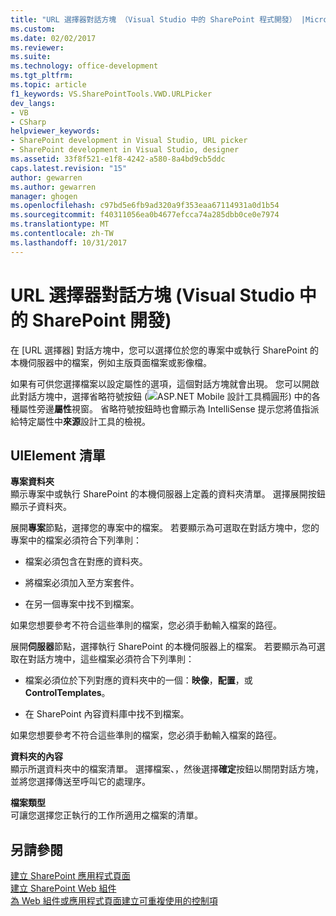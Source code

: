 ```yaml
---
title: "URL 選擇器對話方塊 （Visual Studio 中的 SharePoint 程式開發） |Microsoft 文件"
ms.custom: 
ms.date: 02/02/2017
ms.reviewer: 
ms.suite: 
ms.technology: office-development
ms.tgt_pltfrm: 
ms.topic: article
f1_keywords: VS.SharePointTools.VWD.URLPicker
dev_langs:
- VB
- CSharp
helpviewer_keywords:
- SharePoint development in Visual Studio, URL picker
- SharePoint development in Visual Studio, designer
ms.assetid: 33f8f521-e1f8-4242-a580-8a4bd9cb5ddc
caps.latest.revision: "15"
author: gewarren
ms.author: gewarren
manager: ghogen
ms.openlocfilehash: c97bd5e6fb9ad320a9f353eaa67114931a0d1b54
ms.sourcegitcommit: f40311056ea0b4677efcca74a285dbb0ce0e7974
ms.translationtype: MT
ms.contentlocale: zh-TW
ms.lasthandoff: 10/31/2017
---
```

# <a name="url-picker-dialog-box-sharepoint-development-in-visual-studio"></a>URL 選擇器對話方塊 (Visual Studio 中的 SharePoint 開發)
  在 [URL 選擇器] 對話方塊中，您可以選擇位於您的專案中或執行 SharePoint 的本機伺服器中的檔案，例如主版頁面檔案或影像檔。  
  
 如果有可供您選擇檔案以設定屬性的選項，這個對話方塊就會出現。 您可以開啟此對話方塊中，選擇省略符號按鈕 (![ASP.NET Mobile 設計工具橢圓形](../sharepoint/media/mwellipsis.gif "ASP.NET Mobile 設計工具橢圓形")) 中的各種屬性旁邊**屬性**視窗。 省略符號按鈕時也會顯示為 IntelliSense 提示您將值指派給特定屬性中**來源**設計工具的檢視。  
  
## <a name="uielement-list"></a>UIElement 清單  
 **專案資料夾**  
 顯示專案中或執行 SharePoint 的本機伺服器上定義的資料夾清單。 選擇展開按鈕顯示子資料夾。  
  
 展開**專案**節點，選擇您的專案中的檔案。 若要顯示為可選取在對話方塊中，您的專案中的檔案必須符合下列準則：  
  
-   檔案必須包含在對應的資料夾。  
  
-   將檔案必須加入至方案套件。  
  
-   在另一個專案中找不到檔案。  
  
 如果您想要參考不符合這些準則的檔案，您必須手動輸入檔案的路徑。  
  
 展開**伺服器**節點，選擇執行 SharePoint 的本機伺服器上的檔案。 若要顯示為可選取在對話方塊中，這些檔案必須符合下列準則：  
  
-   檔案必須位於下列對應的資料夾中的一個：**映像**，**配置**，或**ControlTemplates**。  
  
-   在 SharePoint 內容資料庫中找不到檔案。  
  
 如果您想要參考不符合這些準則的檔案，您必須手動輸入檔案的路徑。  
  
 **資料夾的內容**  
 顯示所選資料夾中的檔案清單。 選擇檔案、，然後選擇**確定**按鈕以關閉對話方塊，並將您選擇傳送至呼叫它的處理序。  
  
 **檔案類型**  
 可讓您選擇您正執行的工作所適用之檔案的清單。  
  
## <a name="see-also"></a>另請參閱  
 [建立 SharePoint 應用程式頁面](../sharepoint/creating-application-pages-for-sharepoint.md)   
 [建立 SharePoint Web 組件](../sharepoint/creating-web-parts-for-sharepoint.md)   
 [為 Web 組件或應用程式頁面建立可重複使用的控制項](../sharepoint/creating-reusable-controls-for-web-parts-or-application-pages.md)   
  
  